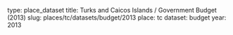 type: place_dataset
title: Turks and Caicos Islands / Government Budget (2013)
slug: places/tc/datasets/budget/2013
place: tc
dataset: budget
year: 2013
